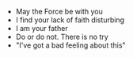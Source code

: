 - May the Force be with you
- I find your lack of faith disturbing
- I am your father
- Do or do not. There is no try
- "I've got a bad feeling about this"